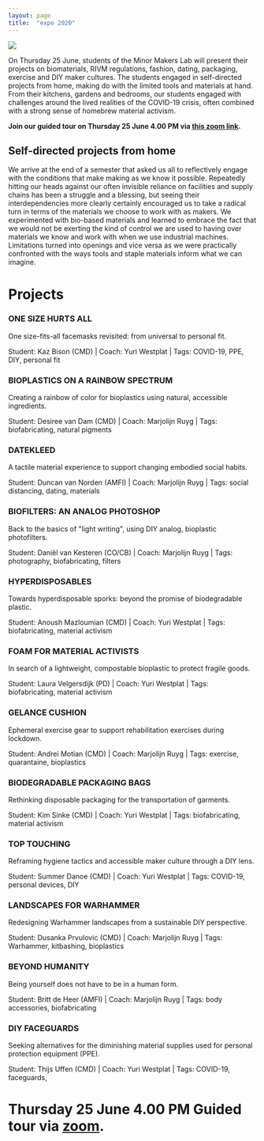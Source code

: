 ```yaml
---
layout: page
title:  "expo 2020"
---
```


![](./images/expoflyer2020.jpg)

On Thursday 25 June, students of the Minor Makers Lab will present their projects on biomaterials, RIVM regulations, fashion, dating, packaging, exercise and DIY maker cultures. The students engaged in self-directed projects from home, making do with the limited tools and materials at hand. From their kitchens, gardens and bedrooms, our students engaged with challenges around the lived realities of the COVID-19 crisis, often combined with a strong sense of homebrew material activism. 

**Join our guided tour on Thursday 25 June 4.00 PM via [this zoom link](https://bit.ly/makerexpo2020).**

## Self-directed projects from home 
We arrive at the end of a semester that asked us all to reflectively engage with the conditions that make making as we know it possible. Repeatedly hitting our heads against our often invisible reliance on facilities and supply chains has been a struggle and a blessing, but seeing their interdependencies more clearly certainly encouraged us to take a radical turn in terms of the materials we choose to work with as makers. We experimented with bio-based materials and learned to embrace the fact that we would not be exerting the kind of control we are used to having over materials we know and work with when we use industrial machines. Limitations turned into openings and vice versa as we were practically confronted with the ways tools and staple materials inform what we can imagine.  

# Projects

### ONE SIZE HURTS ALL 
One size-fits-all facemasks revisited: from universal to personal fit.

Student: Kaz Bison (CMD) |
Coach: Yuri Westplat |
Tags: COVID-19, PPE, DIY, personal fit

### BIOPLASTICS ON A RAINBOW SPECTRUM
Creating a rainbow of color for bioplastics using natural, accessible ingredients.

Student: Desiree van Dam (CMD) | 
Coach: Marjolijn Ruyg |
Tags: biofabricating, natural pigments

### DATEKLEED
A tactile material experience to support changing embodied social habits.

Student: Duncan van Norden (AMFI) |
Coach: Marjolijn Ruyg |
Tags: social distancing, dating, materials

### BIOFILTERS: AN ANALOG PHOTOSHOP
Back to the basics of "light writing", using DIY analog, bioplastic photofilters.

Student: Daniël van Kesteren (CO/CB) | 
Coach: Marjolijn Ruyg | 
Tags: photography, biofabricating, filters

### HYPERDISPOSABLES
Towards hyperdisposable sporks: beyond the promise of biodegradable plastic.

Student: Anoush Mazloumian (CMD) | 
Coach: Yuri Westplat | 
Tags: biofabricating, material activism

### FOAM FOR MATERIAL ACTIVISTS
In search of a lightweight, compostable bioplastic to protect fragile goods.

Student: Laura Velgersdijk (PD) | 
Coach: Yuri Westplat | 
Tags: biofabricating, material activism

### GELANCE CUSHION
Ephemeral exercise gear to support rehabilitation exercises during lockdown.

Student: Andrei Motian (CMD) | 
Coach: Marjolijn Ruyg | 
Tags: exercise, quarantaine, bioplastics

### BIODEGRADABLE PACKAGING BAGS
Rethinking disposable packaging for the transportation of garments.

Student: Kim Sinke (CMD) | 
Coach: Yuri Westplat | 
Tags: biofabricating, material activism

### TOP TOUCHING
Reframing hygiene tactics and accessible maker culture through a DIY lens.

Student: Summer Danoe (CMD) | 
Coach: Yuri Westplat | 
Tags: COVID-19, personal devices, DIY

### LANDSCAPES FOR WARHAMMER
Redesigning Warhammer landscapes from a sustainable DIY perspective.

Student: Dusanka Prvulovic (CMD) | 
Coach: Marjolijn Ruyg | 
Tags: Warhammer, kitbashing, bioplastics

### BEYOND HUMANITY
Being yourself does not have to be in a human form.

Student: Britt de Heer (AMFI) | 
Coach: Marjolijn Ruyg | 
Tags: body accessories, biofabricating

### DIY FACEGUARDS
Seeking alternatives for the diminishing material supplies used for personal protection equipment (PPE).

Student: Thijs Uffen (CMD) | 
Coach: Yuri Westplat | 
Tags: COVID-19, faceguards, 

# Thursday 25 June 4.00 PM  Guided tour via [zoom](https://bit.ly/makerexpo2020). 